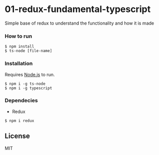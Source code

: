 # 01-redux-fundamental-typescript

Simple base of redux to understand the functionality and how it is made

### How to run
```
$ npm install
$ ts-node [file-name]
```
### Installation

Requires [Node.js](https://nodejs.org/) to run.
```
$ npm i -g ts-node
$ npm i -g typescript
```

### Dependecies
- Redux
```
$ npm i redux
```

License
----

MIT